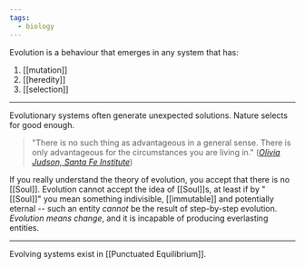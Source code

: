 ```yaml
---
tags:
  - biology
---
```

Evolution is a behaviour that emerges in any system that has:

1. [[mutation]]
2. [[heredity]]
3. [[selection]]

---

Evolutionary systems often generate unexpected solutions. Nature selects for good enough.

> "There is no such thing as advantageous in a general sense. There is only advantageous for the circumstances you are living in."
> ([_Olivia Judson, Santa Fe Institute_](https://overcast.fm/+UtNTAcN2Y/13:36))

If you really understand the theory of evolution, you accept that there is no [[Soul]]. Evolution cannot accept the idea of [[Soul]]s, at least if by "[[Soul]]" you mean something indivisible, [[immutable]] and potentially eternal -- such an entity _cannot_ be the result of step-by-step evolution. _Evolution means change_, and it is incapable of producing everlasting entities.

---

Evolving systems exist in [[Punctuated Equilibrium]].
